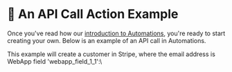 # 🔹 An API Call Action Example

Once you've read how our [introduction to Automations](about-automations.md), you're ready to start creating your own. Below is an example of an API call in Automations.

This example will create a customer in Stripe, where the email address is WebApp field 'webapp\_field\_1\_1':\


<figure><img src="https://d258lu9myqkejp.cloudfront.net/attachment_images/7728978b4b3f85d0f4a5c9e21adbe5611ac00ac342ed4fe8789d6653ef4d0fea1679653413668.png" alt=""><figcaption></figcaption></figure>
